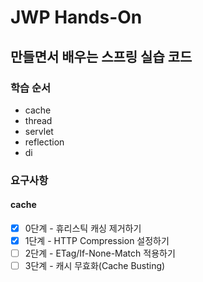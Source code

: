 # JWP Hands-On

## 만들면서 배우는 스프링 실습 코드

### 학습 순서
- cache
- thread
- servlet
- reflection
- di

### 요구사항

#### cache

- [x] 0단계 - 휴리스틱 캐싱 제거하기
- [x] 1단계 - HTTP Compression 설정하기
- [ ] 2단계 - ETag/If-None-Match 적용하기
- [ ] 3단계 - 캐시 무효화(Cache Busting)

